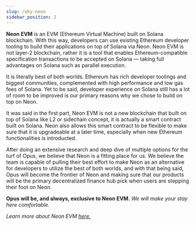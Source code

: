 ```yaml
---
slug: /why-neon
sidebar_position: 2
---
```


__Neon EVM__ is an EVM (Ethereum Virtual Machine) built on Solana blockchain. With this way, developers can use existing Ethereum developer tooling to build their applications on top of Solana via Neon. Neon EVM is not layer-2 blockchain, rather it is a tool that enables Ethereum-compatible specification transactions to be accepted on Solana — taking full advantages on Solana such as parallel execution.

It is literally best of both worlds. Ethereum has rich developer toolings and biggest communities, complemented with high performance and low gas fees of Solana. Yet to be said, developer experience on Solana still has a lot of room to be improved is our primary reasons why we chose to build on top on Neon.

It was said in the first part, Neon EVM is not a new blockchain that built on top of Solana like L2 or sidechain concept, it is actually a smart contract built on Solana. Neon also allows this smart contract to be flexible to make sure that it is upgradeable at a later time, especially when new Ethereum functionalities is introducted.

After doing an extensive research and deep dive of multiple options for the turf of Opus, we believe that Neon is a fitting place for us. We believe the team is capable of pulling their best effort to make Neon as an alternative for developers to utilize the best of both worlds, and with that being said, Opus will become the frontier of Neon and making sure that our products will be the primary decentralized finance hub pick when users are stepping their foot on Neon.

__Opus will be, and always, exclusive to Neon EVM.__ _We will make your stay here comfortable._

_Learn more about Neon EVM [here.](https://docs.neon-labs.org/docs/about/introduction)_